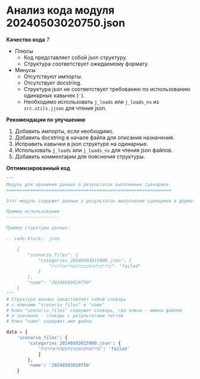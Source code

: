 # Анализ кода модуля 20240503020750.json

**Качество кода**
7
-  Плюсы
    - Код представляет собой json структуру.
    - Структура соответствует ожидаемому формату.
-  Минусы
    -  Отсутствуют импорты.
    -  Отсутствует docstring.
    -  Структура json не соответствует требованию по использованию одинарных кавычек (`'`).
    -  Необходимо использовать `j_loads` или `j_loads_ns` из `src.utils.jjson` для чтения json.

**Рекомендации по улучшению**

1. Добавить импорты, если необходимо.
2. Добавить docstring в начале файла для описания назначения.
3. Исправить кавычки в json структуре на одинарные.
4. Использовать `j_loads` или `j_loads_ns` для чтения json файлов.
5. Добавить комментарии для пояснения структуры.

**Оптимизированный код**

```python
"""
Модуль для хранения данных о результатах выполнения сценариев.
==============================================================

Этот модуль содержит данные о результатах выполнения сценариев в формате JSON.

Пример использования
--------------------

Пример структуры данных:

.. code-block:: json

    {
        "scenario_files": {
            "categories_20240503015900.json": {
                "סדרתמולטיאקטיבחומצההיאלורונית": "failed"
            }
        },
        "name": "20240503020750"
    }
"""
# Структура данных представляет собой словарь
# с ключами "scenario_files" и "name"
# Ключ "scenario_files" содержит словарь, где ключи - имена файлов
# а значения - словарь с результатами тестов
# Ключ "name" содержит имя файла.

data = {
    'scenario_files': {
        'categories_20240503015900.json': {
            'סדרתמולטיאקטיבחומצההיאלורונית': 'failed'
            }
        },
        'name': '20240503020750'
    }
```